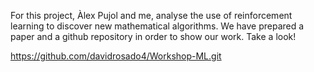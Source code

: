 For this project, Àlex Pujol and me, analyse the use of reinforcement learning to discover new mathematical algorithms. We have prepared a paper and a 
github repository in order to show our work. Take a look!

https://github.com/davidrosado4/Workshop-ML.git
